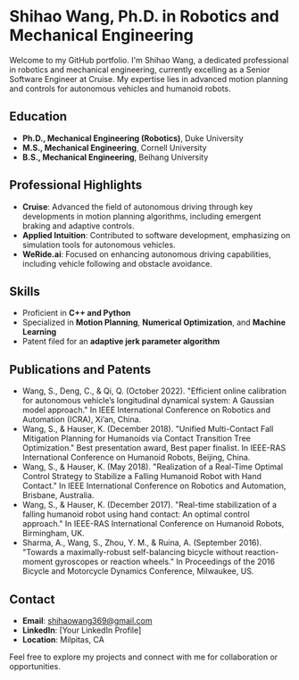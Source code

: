 # Shihao Wang, Ph.D. in Robotics and Mechanical Engineering

Welcome to my GitHub portfolio. I'm Shihao Wang, a dedicated professional in robotics and mechanical engineering, currently excelling as a Senior Software Engineer at Cruise. My expertise lies in advanced motion planning and controls for autonomous vehicles and humanoid robots.

## Education
- **Ph.D., Mechanical Engineering (Robotics)**, Duke University
- **M.S., Mechanical Engineering**, Cornell University
- **B.S., Mechanical Engineering**, Beihang University

## Professional Highlights
- **Cruise**: Advanced the field of autonomous driving through key developments in motion planning algorithms, including emergent braking and adaptive controls.
- **Applied Intuition**: Contributed to software development, emphasizing on simulation tools for autonomous vehicles.
- **WeRide.ai**: Focused on enhancing autonomous driving capabilities, including vehicle following and obstacle avoidance.

## Skills
- Proficient in **C++ and Python**
- Specialized in **Motion Planning**, **Numerical Optimization**, and **Machine Learning**
- Patent filed for an **adaptive jerk parameter algorithm**

## Publications and Patents

- Wang, S., Deng, C., & Qi, Q. (October 2022). "Efficient online calibration for autonomous vehicle’s longitudinal dynamical system: A Gaussian model approach." In IEEE International Conference on Robotics and Automation (ICRA), Xi’an, China.
- Wang, S., & Hauser, K. (December 2018). "Unified Multi-Contact Fall Mitigation Planning for Humanoids via Contact Transition Tree Optimization." Best presentation award, Best paper finalist. In IEEE-RAS International Conference on Humanoid Robots, Beijing, China.
- Wang, S., & Hauser, K. (May 2018). "Realization of a Real-Time Optimal Control Strategy to Stabilize a Falling Humanoid Robot with Hand Contact." In IEEE International Conference on Robotics and Automation, Brisbane, Australia.
- Wang, S., & Hauser, K. (December 2017). "Real-time stabilization of a falling humanoid robot using hand contact: An optimal control approach." In IEEE-RAS International Conference on Humanoid Robots, Birmingham, UK.
- Sharma, A., Wang, S., Zhou, Y. M., & Ruina, A. (September 2016). "Towards a maximally-robust self-balancing bicycle without reaction-moment gyroscopes or reaction wheels." In Proceedings of the 2016 Bicycle and Motorcycle Dynamics Conference, Milwaukee, US.


## Contact
- **Email**: shihaowang369@gmail.com
- **LinkedIn**: [Your LinkedIn Profile]
- **Location**: Milpitas, CA

Feel free to explore my projects and connect with me for collaboration or opportunities.
